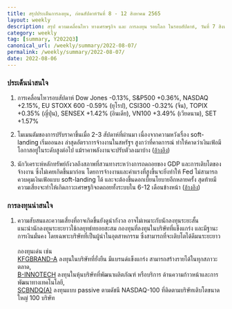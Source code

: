 ```yaml
---
title: สรุปประเด็นการลงทุน, ก่อนสัปดาห์วันที่ 8 - 12 สิงหาคม 2565
layout: weekly
description: สรุป ความเคลื่อนไหว ทางเศรษฐกิจ และ การลงทุน รอบโลก ในรอบสัปดาห์, วันที่ 7 สิงหาคม 2565
category: weekly
tag: [summary, Y2022Q3]
canonical_url: /weekly/summary/2022-08-07/
permalink: /weekly/summary/2022-08-07/
date: 2022-08-06
---
```


### ประเด็นน่าสนใจ

1. การเคลื่อนไหวรอบสัปดาห์ Dow Jones -0.13%, S&P500 +0.36%, NASDAQ +2.15%, EU STOXX 600 -0.59% (ยุโรป), CSI300 -0.32% (จีน), TOPIX +0.35% (ญี่ปุ่น), SENSEX +1.42% (อินเดีย), VN100 +3.49% (เวียดนาม), SET +1.57%

2. โมเมนตัมของการปรับราคาขึ้นเมื่อ 2-3 สัปดาห์ที่ผ่านมา เนื่องจากความหวังเรื่อง soft-landing เริ่มออนลง ล่าสุดอัตราการจ้างงานในสหรัฐฯ สูงกว่าที่คาดการณ์ ทำให้คาดว่าเงินเฟ้อมีโอกาสอยู่ในระดับสูงต่อไป แม้ราคาพลังงานจะปรับตัวลงมาบ้าง 
([อ้างอิง](https://www.cnbc.com/2022/08/04/stock-market-news-futures-open-to-close.html))

3. นักวิเคราะห์หลักทรัพย์กังวลถึงสภาพที่สวนทางระหว่างการถดถอยของ GDP และการเติบโตของจ้างงาน ซึ่งไม่เคยเกิดขึ้นมาก่อน โดยการจ้างงานและค่าแรงที่สูงขึ้นจะยิ่งทำให้ Fed ไม่สามารถควบคุมเงินเฟ้อแบบ soft-landing ได้ และจะต้องขึ้นดอกเบี้ยนโยบายอีกหลายครั้ง สุดท้ายมีความเสี่ยงจะทำให้เกิดภาวะเศรษฐกิจถดถอยทั้งระบบใน 6-12 เดือนข้างหน้า
([อ้างอิง](https://www.cnbc.com/2022/08/05/danger-ahead-the-us-economy-has-yet-to-face-its-biggest-recession-challenge.html)) 



### การลงทุนน่าสนใจ

1. ความสับสนและความเสี่ยงที่อาจเกิดขึ้นยังดูน่ากังวล อาจไม่เหมาะกับนักลงทุนระยะสั้น  
แนะนำนักลงทุนระยะยาวใช้กลยุทธ์ทยอยสะสม กองทุนที่ลงทุนในบริษัทที่แข็งแกร่ง และมีฐานะการเงินมั่นคง  โดยเฉพาะบริษัทที่เป็นผู้นำในอุตสาหกรรม ซึ่งสามารถที่จะเติบโตได้ดีมนระยะยาว<br><br>
กองทุนเด่น เช่น  
[KFGBRAND-A](https://www.finnomena.com/fund/KFGBRAND-A) ลงทุนในบริษัทที่ยั่งยืน มีแบรนด์แข็งแกร่ง สามารถสร้างรายได้ในทุกสภาวะตลาด,  
[B-INNOTECH](https://www.finnomena.com/fund/B-INNOTECH) ลงทุนในหุ้นบริษัทที่พัฒนาผลิตภัณฑ์ หรือบริการ ด้านความก้าวหน้าและการพัฒนาทางเทคโนโลยี,  
[SCBNDQ(A)](https://www.finnomena.com/fund/SCBNDQ(A)) ลงทุนแบบ passive ตามดัชนี NASDAQ-100 ที่ติดตามบริษัทเติบโตขนาดใหญ่ 100 บริษัท
